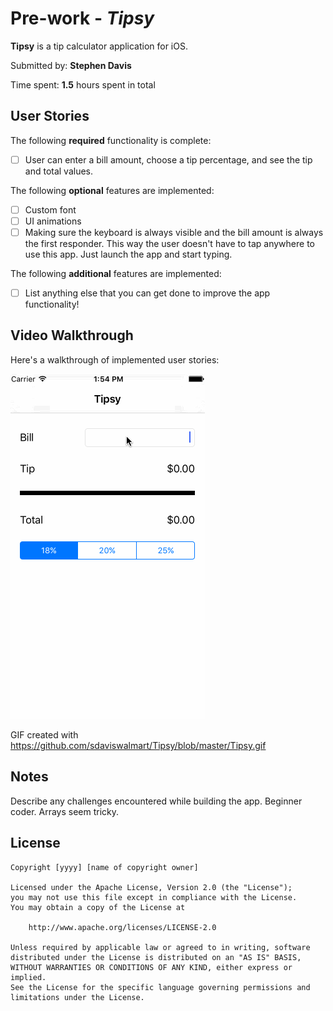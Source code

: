 # Pre-work - *Tipsy*

**Tipsy** is a tip calculator application for iOS.

Submitted by: **Stephen Davis**

Time spent: **1.5** hours spent in total

## User Stories

The following **required** functionality is complete:
* [ ] User can enter a bill amount, choose a tip percentage, and see the tip and total values.

The following **optional** features are implemented:
* [ ] Custom font
* [ ] UI animations
* [ ] Making sure the keyboard is always visible and the bill amount is always the first responder. This way the user doesn't have to tap anywhere to use this app. Just launch the app and start typing.

The following **additional** features are implemented:

- [ ] List anything else that you can get done to improve the app functionality!

## Video Walkthrough 

Here's a walkthrough of implemented user stories:

<img src='https://github.com/sdaviswalmart/Tipsy/blob/master/Tipsy.gif' title='Video Walkthrough' width='' alt='Video Walkthrough' />

GIF created with https://github.com/sdaviswalmart/Tipsy/blob/master/Tipsy.gif

## Notes

Describe any challenges encountered while building the app.
Beginner coder. Arrays seem tricky. 

## License

    Copyright [yyyy] [name of copyright owner]

    Licensed under the Apache License, Version 2.0 (the "License");
    you may not use this file except in compliance with the License.
    You may obtain a copy of the License at

        http://www.apache.org/licenses/LICENSE-2.0

    Unless required by applicable law or agreed to in writing, software
    distributed under the License is distributed on an "AS IS" BASIS,
    WITHOUT WARRANTIES OR CONDITIONS OF ANY KIND, either express or implied.
    See the License for the specific language governing permissions and
    limitations under the License.
